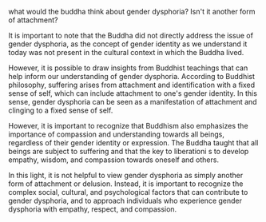 what would the buddha think about gender dysphoria? Isn't it another form of attachment?

It is important to note that the Buddha did not directly address the issue of gender dysphoria, as the concept of gender identity as we understand it today was not present in the cultural context in which the Buddha lived.

However, it is possible to draw insights from Buddhist teachings that can help inform our understanding of gender dysphoria. According to Buddhist philosophy, suffering arises from attachment and identification with a fixed sense of self, which can include attachment to one's gender identity. In this sense, gender dysphoria can be seen as a manifestation of attachment and clinging to a fixed sense of self.

However, it is important to recognize that Buddhism also emphasizes the importance of compassion and understanding towards all beings, regardless of their gender identity or expression. The Buddha taught that all beings are subject to suffering and that the key to liberationi s to develop empathy, wisdom, and compassion towards oneself and others.

In this light, it is not helpful to view gender dysphoria as simply another form of attachment or delusion. Instead, it is important to recognize the complex social, cultural, and psychological factors that can contribute to gender dysphoria, and to approach individuals who experience gender dysphoria with empathy, respect, and compassion.
